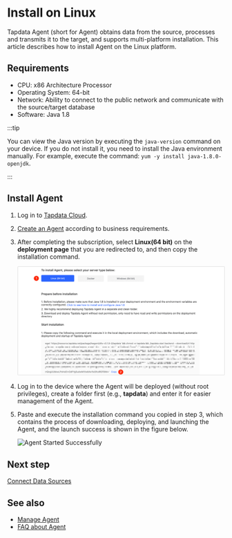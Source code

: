 # Install on Linux

Tapdata Agent (short for Agent) obtains data from the source, processes and transmits it to the target, and supports multi-platform installation. This article describes how to install Agent on the Linux platform.

## Requirements

- CPU: x86 Architecture Processor
- Operating System: 64-bit
- Network: Ability to connect to the public network and communicate with the source/target database
- Software: Java 1.8

:::tip

You can view the Java version by executing the `java-version` command on your device. If you do not install it, you need to install the Java environment manually. For example, execute the command: `yum -y install java-1.8.0-openjdk`.

:::

## Install Agent

1. Log in to [Tapdata Cloud](https://cloud.tapdata.net/console/v3/).

2. [Create an Agent](../../billing/purchase.md) according to business requirements.

3. After completing the subscription, select **Linux(64 bit)** on the **deployment page** that you are redirected to, and then copy the installation command.

   ![Copy the installation command](../../images/agent_on_linux.png)

4. Log in to the device where the Agent will be deployed (without root privileges), create a folder first (e.g., **tapdata**) and enter it for easier management of the Agent.

5. Paste and execute the installation command you copied in step 3, which contains the process of downloading, deploying, and launching the Agent, and the launch success is shown in the figure below.

   ![Agent Started Successfully](../../images/agent_started_on_linux.png)




## Next step

[Connect Data Sources](../connect-database.md)

## See also

* [Manage Agent](../../user-guide/manage-agent.md)
* [FAQ about Agent](../../faq/agent-installation.md)
